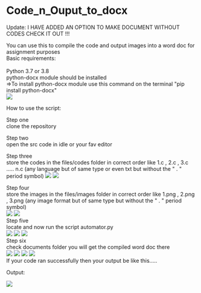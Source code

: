 # Code_n_Ouput_to_docx

Update: I HAVE ADDED AN OPTION TO MAKE DOCUMENT WITHOUT CODES CHECK IT OUT !!! 



You can use this to compile the code and output images into a word doc for assignment purposes <br/>
Basic requirements: <br/> <br/> 
    Python 3.7 or 3.8 <br/>
    python-docx module should be installed <br/>
    =>To install python-docx module use this command on the terminal "pip install python-docx" <br/>
    ![](https://github.com/Aadityaprabu002/Code_n_Ouput_to_docx/blob/main/Automator/Instruction/Images/1.PNG)
    
How to use the script: <br/>

Step one <br/>
clone the repository <br/>

Step two <br/>
open the src code in idle or your fav editor <br/>

Step three <br/>
store the codes in the files/codes folder in correct order like 1.c , 2.c , 3.c ..... n.c (any language but of same type or even txt but without the " . " period symbol) 
![](https://github.com/Aadityaprabu002/Code_n_Ouput_to_docx/blob/main/Automator/Instruction/Images/3.PNG)
![](https://github.com/Aadityaprabu002/Code_n_Ouput_to_docx/blob/main/Automator/Instruction/Images/6.PNG)
<br/>

Step four  <br/>
store the images in the files/images folder in correct order like 1.png , 2.png , 3.png (any image format but of same type but without the " . " period symbol) <br/>
![](https://github.com/Aadityaprabu002/Code_n_Ouput_to_docx/blob/main/Automator/Instruction/Images/5.PNG)
![](https://github.com/Aadityaprabu002/Code_n_Ouput_to_docx/blob/main/Automator/Instruction/Images/7.PNG)
<br/>
Step five 
<br/>
locate and now run the script automator.py <br/>
![](https://github.com/Aadityaprabu002/Code_n_Ouput_to_docx/blob/main/Automator/Instruction/Images/9.PNG)
![](https://github.com/Aadityaprabu002/Code_n_Ouput_to_docx/blob/main/Automator/Instruction/Images/8.PNG)
![](https://github.com/Aadityaprabu002/Code_n_Ouput_to_docx/blob/main/Automator/Instruction/Images/10.PNG)
<br/>
Step six <br/>
check documents folder you will get the compiled word doc there <br/>
![](https://github.com/Aadityaprabu002/Code_n_Ouput_to_docx/blob/main/Automator/Instruction/Images/11.PNG)
![](https://github.com/Aadityaprabu002/Code_n_Ouput_to_docx/blob/main/Automator/Instruction/Images/12.PNG)
![](https://github.com/Aadityaprabu002/Code_n_Ouput_to_docx/blob/main/Automator/Instruction/Images/13.PNG)
![](https://github.com/Aadityaprabu002/Code_n_Ouput_to_docx/blob/main/Automator/Instruction/Images/14.PNG)
<br/>
If your code ran successfully then your output be like this.....<br/>

Output:<br/>

![](https://github.com/Aadityaprabu002/Code_n_Ouput_to_docx/blob/main/Automator/Instruction/Images/10.PNG)

<br/><br/><br/>

